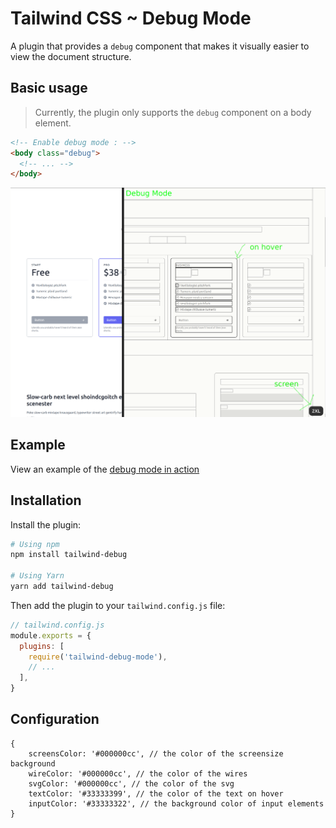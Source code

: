 # Tailwind CSS ~ Debug Mode

A plugin that provides a `debug` component that makes it visually easier to view the document structure.

## Basic usage

> Currently, the plugin only supports the `debug` component on a body element.

```html
<!-- Enable debug mode : -->
<body class="debug">
  <!-- ... -->
</body>
```

![](static/examle.png)

## Example

View an example of the [debug mode in action](#)

## Installation

Install the plugin:

```sh
# Using npm
npm install tailwind-debug

# Using Yarn
yarn add tailwind-debug
```

Then add the plugin to your `tailwind.config.js` file:

```js
// tailwind.config.js
module.exports = {
  plugins: [
    require('tailwind-debug-mode'),
    // ...
  ],
}
```

## Configuration

```
{
    screensColor: '#000000cc', // the color of the screensize background
    wireColor: '#000000cc', // the color of the wires
    svgColor: '#000000cc', // the color of the svg
    textColor: '#33333399', // the color of the text on hover
    inputColor: '#33333322', // the background color of input elements
}
```
